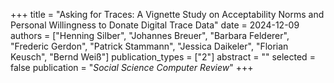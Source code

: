 +++
title = "Asking for Traces: A Vignette Study on Acceptability Norms and Personal Willingness to Donate Digital Trace Data"
date = 2024-12-09
authors = ["Henning Silber", "Johannes Breuer", "Barbara Felderer", "Frederic Gerdon", "Patrick Stammann", "Jessica Daikeler", "Florian Keusch", "Bernd Weiß"]
publication_types = ["2"]
abstract = ""
selected = false
publication = "*Social Science Computer Review*"
+++